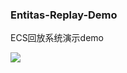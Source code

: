 ### Entitas-Replay-Demo
ECS回放系统演示demo  

![](https://github.com/coding2233/Entitas-Replay-Demo/blob/master/ShotScreens/entitas-replay.gif)